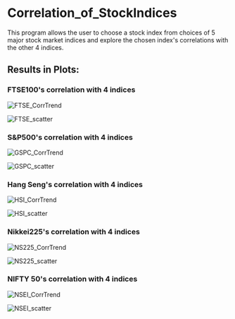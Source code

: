 # Correlation_of_StockIndices

This program allows the user to choose a stock index from choices of 5 major stock market indices and explore the chosen index's correlations with the other 4 indices.

## Results in Plots: 

### FTSE100's correlation with 4 indices
[image1]: https://github.com/jiewwantan/Correlation_of_StockIndices/blob/master/FTSE_CorrTrend.jpg "FTSE_CorrTrend"
![FTSE_CorrTrend][image1]

[image2]: https://github.com/jiewwantan/Correlation_of_StockIndices/blob/master/FTSE_scatter.jpg "FTSE_scatter"
![FTSE_scatter][image2]

### S&P500's correlation with 4 indices
[image3]: https://github.com/jiewwantan/Correlation_of_StockIndices/blob/master/GSPC_CorrTrend.jpg "GSPC_CorrTrend"
![GSPC_CorrTrend][image3]

[image4]: https://github.com/jiewwantan/Correlation_of_StockIndices/blob/master/GSPC_scatter.jpg "GSPC_scatter"
![GSPC_scatter][image4]

### Hang Seng's correlation with 4 indices
[image5]: https://github.com/jiewwantan/Correlation_of_StockIndices/blob/master/HSI_CorrTrend.jpg "HSI_CorrTrend"
![HSI_CorrTrend][image5]

[image6]: https://github.com/jiewwantan/Correlation_of_StockIndices/blob/master/HSI_scatter.jpg "HSI_scatter"
![HSI_scatter][image6]

### Nikkei225's correlation with 4 indices
[image7]: https://github.com/jiewwantan/Correlation_of_StockIndices/blob/master/N225_CorrTrend.jpg "NS225_CorrTrend"
![NS225_CorrTrend][image7]

[image8]: https://github.com/jiewwantan/Correlation_of_StockIndices/blob/master/N225_scatter.jpg "NS225_scatter"
![NS225_scatter][image8]

### NIFTY 50's correlation with 4 indices
[image9]: https://github.com/jiewwantan/Correlation_of_StockIndices/blob/master/NSEI_CorrTrend.jpg "NSEI_CorrTrend"
![NSEI_CorrTrend][image9]

[image10]: https://github.com/jiewwantan/Correlation_of_StockIndices/blob/master/NSEI_scatter.jpg "NSEI_scatter"
![NSEI_scatter][image10]


